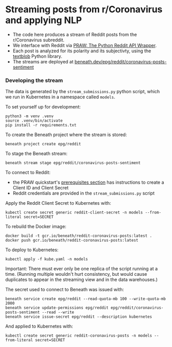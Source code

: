 # Streaming posts from r/Coronavirus and applying NLP

- The code here produces a stream of Reddit posts from the r/Coronavirus subreddit.
- We interface with Reddit via [PRAW: The Python Reddit API Wrapper](https://praw.readthedocs.io/en/latest/index.html).
- Each post is analyzed for its polarity and its subjectivty, using the [textblob](https://textblob.readthedocs.io/en/dev/) Python library.
- The streams are deployed at [beneath.dev/epg/reddit/coronavirus-posts-sentiment](https://beneath.dev/epg/reddit/coronavirus-posts-sentiment)

### Developing the stream

The data is generated by the `stream_submissions.py` python script, which we run in Kubernetes in a namespace called `models`.

To set yourself up for development:

    python3 -m venv .venv
    source .venv/bin/activate
    pip install -r requirements.txt

To create the Beneath project where the stream is stored:

    beneath project create epg/reddit

To stage the Beneath stream:

    beneath stream stage epg/reddit/coronavirus-posts-sentiment

To connect to Reddit:
- the PRAW quickstart's [prerequisites section](https://praw.readthedocs.io/en/latest/getting_started/quick_start.html#prerequisites) has instructions to create a Client ID and Client Secret
- Reddit credentials are provided in the `stream_submissions.py` script

Apply the Reddit Client Secret to Kubernetes with:

    kubectl create secret generic reddit-client-secret -n models --from-literal secret=SECRET

To rebuild the Docker image:

    docker build -t gcr.io/beneath/reddit-coronavirus-posts:latest .
    docker push gcr.io/beneath/reddit-coronavirus-posts:latest
   
To deploy to Kubernetes:

    kubectl apply -f kube.yaml -n models

Important: There must ever only be one replica of the script running at a time. (Running multiple wouldn't hurt consistency, but would cause duplicates to appear in the streaming view and in the data warehouses.)

The secret used to connect to Beneath was issued with:

    beneath service create epg/reddit --read-quota-mb 100 --write-quota-mb 2000
    beneath service update-permissions epg/reddit epg/reddit/coronavirus-posts-sentiment --read --write 
    beneath service issue-secret epg/reddit --description kubernetes

And applied to Kubernetes with:

    kubectl create secret generic reddit-coronavirus-posts -n models --from-literal secret=SECRET
